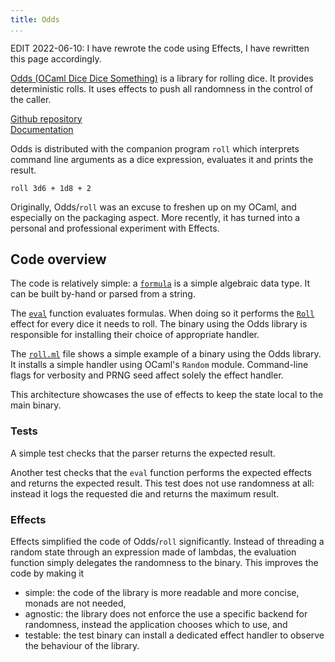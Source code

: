 ```yaml
---
title: Odds
...
```


EDIT 2022-06-10: I have rewrote the code using Effects, I have rewritten this page accordingly.

[Odds (OCaml Dice Dice Something)](https://github.com/raphael-proust/odds) is a library for rolling dice.
It provides deterministic rolls.
It uses effects to push all randomness in the control of the caller.

[Github repository](https://github.com/raphael-proust/odds)  
[Documentation](./odds/index.html)  


Odds is distributed with the companion program `roll` which interprets command line arguments as a dice expression, evaluates it and prints the result.

```
roll 3d6 + 1d8 + 2
```

Originally, Odds/`roll` was an excuse to freshen up on my OCaml, and especially on the packaging aspect.
More recently, it has turned into a personal and professional experiment with Effects.

## Code overview

The code is relatively simple: a [`formula`](./odds/Dice/index.html#type-formula) is a simple algebraic data type.
It can be built by-hand or parsed from a string.

The [`eval`](./odds/Dice/index.html#val-eval) function evaluates formulas.
When doing so it performs the [`Roll`](./odds/Dice/index.html##extension-decl-Roll) effect for every dice it needs to roll.
The binary using the Odds library is responsible for installing their choice of appropriate handler.

The [`roll.ml`](https://github.com/raphael-proust/odds/blob/master/src/roll.ml) file shows a simple example of a binary using the Odds library.
It installs a simple handler using OCaml's `Random` module.
Command-line flags for verbosity and PRNG seed affect solely the effect handler.

This architecture showcases the use of effects to keep the state local to the main binary.


### Tests

A simple test checks that the parser returns the expected result.

Another test checks that the `eval` function performs the expected effects and returns the expected result.
This test does not use randomness at all: instead it logs the requested die and returns the maximum result.


### Effects

Effects simplified the code of Odds/`roll` significantly.
Instead of threading a random state through an expression made of lambdas, the evaluation function simply delegates the randomness to the binary.
This improves the code by making it

- simple: the code of the library is more readable and more concise, monads are not needed,
- agnostic: the library does not enforce the use a specific backend for randomness, instead the application chooses which to use, and
- testable: the test binary can install a dedicated effect handler to observe the behaviour of the library.
